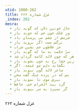 ```yaml
---
utid: 1000-262
title: غزل شماره ۲۶۲
_index: 262
mesra:
  - حال خونین دلان که گوید باز
  - وز فلک خون خم که جوید باز
  - شرمش از چشم می پرستان باد
  - نرگس مست اگر بروید باز
  - جز فلاطون خم نشین شراب
  - سرّ حکمت به ما که گوید باز
  - هر که چون لاله کاسه گردان شد
  - زین جفا رخ به خون بشوید باز
  - نگشاید دلم چو غنچه، اگر
  - ساغر لاله گون نبوید باز
  - بس که در پرده چنگ گفت سخن
  - ببرش موی تا نموید باز
  - گرد بیت الحرام خم، حافظ
  - گر نمیرد به سر بپوید باز
---
```

غزل شماره ۲۶۲
